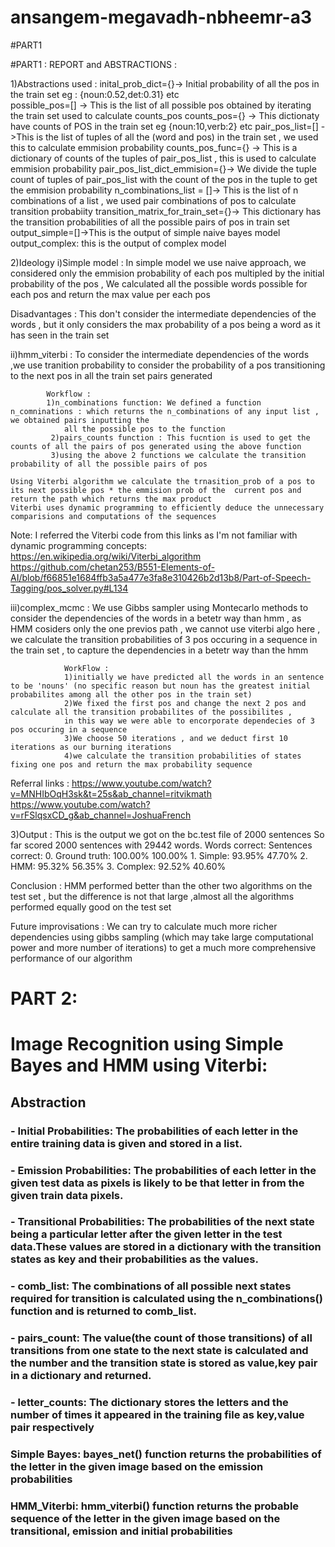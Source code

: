 # ansangem-megavadh-nbheemr-a3

#PART1



#PART1 : REPORT and ABSTRACTIONS : 


1)Abstractions used : 
        inital_prob_dict={}-> Initial probability of all the pos in the train set  eg : {noun:0.52,det:0.31} etc  
        possible_pos=[] -> This is the list of all possible pos obtained by iterating the train set used to calculate counts_pos
        counts_pos={} -> This dictionaty have counts of POS in the train set eg {noun:10,verb:2} etc
        pair_pos_list=[] ->This is the list of tuples of all the (word and pos) in the train set , we used this to calculate emmision probability 
        counts_pos_func={} -> This is a dictionary of counts of the tuples of pair_pos_list , this is used to calculate emmision probability
        pair_pos_list_dict_emmision={}-> We divide the tuple count of tuples of pair_pos_list with the count of the pos in the tuple to get the emmision probability 
        n_combinations_list = []-> This is the list of n combinations of a list , we used pair combinations of pos to calculate transition probabiity
        transition_matrix_for_train_set={}-> This dictionary has the transition probabilities of all the possible pairs of pos in train set
        output_simple=[]->This is the output of simple naive bayes model
        output_complex: this is the output of complex model


2)Ideology
i)Simple model : In simple model we use naive approach, we considered only the emmision probability of each pos multipled by the initial probability of the pos , 
                    We calculated all the possible words possible for each pos and return the max value per each pos

Disadvantages : This don't consider the intermediate dependencies of the words , but it only considers the max probability of a pos being a word as it has seen in the train set


ii)hmm_viterbi : To consider the intermediate dependencies of the words ,we use tranition probability to consider the probability of a pos transitioning to the next pos
                in all the train set pairs generated

            Workflow : 
            1)n_combinations function: We defined a function n_comninations : which returns the n_combinations of any input list , we obtained pairs inputting the 
                all the possible pos to the function
             2)pairs_counts function : This fucntion is used to get the counts of all the pairs of pos generated using the above function
             3)using the above 2 functions we calculate the transition probability of all the possible pairs of pos

    Using Viterbi algorithm we calculate the trnasition_prob of a pos to its next possible pos * the emmision prob of the  current pos and return the path which returns the max product
    Viterbi uses dynamic programming to efficiently deduce the unnecessary comparisions and computations of the sequences

Note: I referred the Viterbi code from this links as I'm not familiar with dynamic programming concepts: 
 https://en.wikipedia.org/wiki/Viterbi_algorithm
 https://github.com/chetan253/B551-Elements-of-AI/blob/f66851e1684ffb3a5a477e3fa8e310426b2d13b8/Part-of-Speech-Tagging/pos_solver.py#L134


iii)complex_mcmc : We use Gibbs sampler using Montecarlo methods to consider the dependencies of the words in a betetr way than hmm , as 
                    HMM cosiders only the one previos path , we cannot use viterbi algo here , we calculate the transition probabilities of 3 pos occuring in a sequence in the train set , to capture the dependencies in a betetr way than the hmm



                WorkFlow : 
                1)initially we have predicted all the words in an sentence to be 'nouns' (no specific reason but noun has the greatest initial probabilites among all the other pos in the train set)
                2)We fixed the first pos and change the next 2 pos and calculate all the transition probabilites of the possibilites , 
                in this way we were able to encorporate dependecies of 3 pos occuring in a sequence
                3)We choose 50 iterations , and we deduct first 10 iterations as our burning iterations
                4)we calculate the transition probabilities of states fixing one pos and return the max probability sequence

Referral links : 
https://www.youtube.com/watch?v=MNHIbOqH3sk&t=25s&ab_channel=ritvikmath
https://www.youtube.com/watch?v=rFSlqsxCD_g&ab_channel=JoshuaFrench


3)Output : 
This is the output we got on the bc.test file of 2000 sentences
So far scored 2000 sentences with 29442 words.
                   Words correct:     Sentences correct: 
   0. Ground truth:      100.00%              100.00%
         1. Simple:       93.95%               47.70%
            2. HMM:       95.32%               56.35%
        3. Complex:       92.52%               40.60%


Conclusion : HMM performed better than the other two algorithms on the test set , but the difference is not that large  ,almost all the algorithms performed equally good on the test set

Future improvisations : 
We can try to calculate much more richer dependencies using gibbs sampling (which may take large computational power and more number of iterations) to get a much more comprehensive performance of our algorithm









# PART 2:

# Image Recognition using Simple Bayes and HMM using Viterbi:

## Abstraction
### - Initial Probabilities: The probabilities of each letter in the entire training data is given and stored in a list.
### - Emission Probabilities: The probabilities of each letter in the given test data as pixels is likely to be that letter in from the given train data pixels.
### - Transitional Probabilities: The probabilities of the next state being a particular letter after the given letter in the test data.These values are stored in a dictionary with the transition states as key and their probabilities as the values.
### - comb_list: The combinations of all possible next states required for transition is calculated using the n_combinations() function and is returned to comb_list.
### - pairs_count: The value(the count of those transitions) of all transitions from one state to the next state is calculated and the number and the transition state is stored as value,key pair in a dictionary and returned.
### - letter_counts: The dictionary stores the letters and the number of times it appeared in the training file as key,value pair respectively

### Simple Bayes: bayes_net() function returns the probabilities of the letter in the given image based on the emission probabilities 

### HMM_Viterbi: hmm_viterbi() function returns the probable sequence of the letter in the given image based on the transitional, emission and initial probabilities

